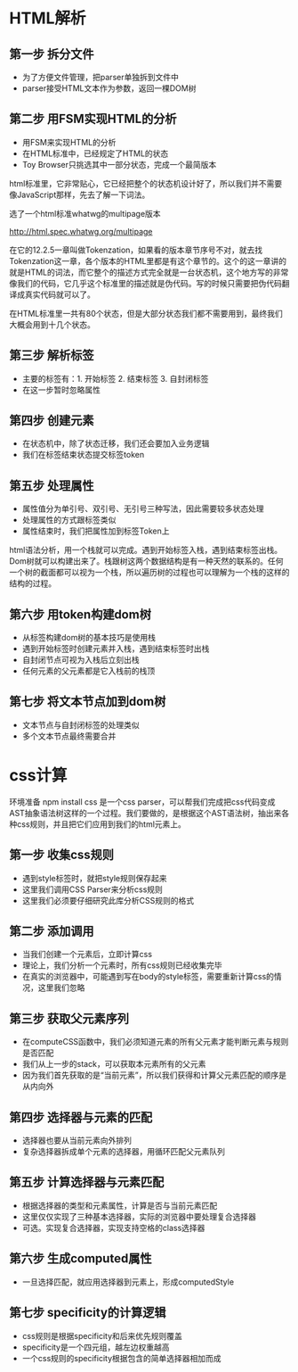 # HTML解析

## 第一步 拆分文件

- 为了方便文件管理，把parser单独拆到文件中
- parser接受HTML文本作为参数，返回一棵DOM树

## 第二步 用FSM实现HTML的分析

- 用FSM来实现HTML的分析
- 在HTML标准中，已经规定了HTML的状态
- Toy Browser只挑选其中一部分状态，完成一个最简版本

html标准里，它非常贴心，它已经把整个的状态机设计好了，所以我们并不需要像JavaScript那样，先去了解一下词法。


选了一个html标准whatwg的multipage版本

http://html.spec.whatwg.org/multipage

在它的12.2.5一章叫做Tokenzation，如果看的版本章节序号不对，就去找Tokenzation这一章，各个版本的HTML里都是有这个章节的。这个的这一章讲的就是HTML的词法，而它整个的描述方式完全就是一台状态机，这个地方写的非常像我们的代码，它几乎这个标准里的描述就是伪代码。写的时候只需要把伪代码翻译成真实代码就可以了。 

在HTML标准里一共有80个状态，但是大部分状态我们都不需要用到，最终我们大概会用到十几个状态。

## 第三步 解析标签

- 主要的标签有：1. 开始标签 2. 结束标签 3. 自封闭标签
- 在这一步暂时忽略属性

## 第四步 创建元素

- 在状态机中，除了状态迁移，我们还会要加入业务逻辑
- 我们在标签结束状态提交标签token

## 第五步 处理属性

- 属性值分为单引号、双引号、无引号三种写法，因此需要较多状态处理
- 处理属性的方式跟标签类似
- 属性结束时，我们把属性加到标签Token上


html语法分析，用一个栈就可以完成。遇到开始标签入栈，遇到结束标签出栈。Dom树就可以构建出来了。栈跟树这两个数据结构是有一种天然的联系的。任何一个树的截面都可以视为一个栈，所以遍历树的过程也可以理解为一个栈的这样的结构的过程。

## 第六步 用token构建dom树

- 从标签构建dom树的基本技巧是使用栈
- 遇到开始标签时创建元素并入栈，遇到结束标签时出栈
- 自封闭节点可视为入栈后立刻出栈
- 任何元素的父元素都是它入栈前的栈顶

## 第七步 将文本节点加到dom树

- 文本节点与自封闭标签的处理类似
- 多个文本节点最终需要合并


# css计算

环境准备
npm install css
是一个css parser，可以帮我们完成把css代码变成AST抽象语法树这样的一个过程。我们要做的，是根据这个AST语法树，抽出来各种css规则，并且把它们应用到我们的html元素上。

## 第一步 收集css规则

- 遇到style标签时，就把style规则保存起来
- 这里我们调用CSS Parser来分析css规则
- 这里我们必须要仔细研究此库分析CSS规则的格式

## 第二步 添加调用

- 当我们创建一个元素后，立即计算css
- 理论上，我们分析一个元素时，所有css规则已经收集完毕
- 在真实的浏览器中，可能遇到写在body的style标签，需要重新计算css的情况，这里我们忽略

## 第三步 获取父元素序列
- 在computeCSS函数中，我们必须知道元素的所有父元素才能判断元素与规则是否匹配
- 我们从上一步的stack，可以获取本元素所有的父元素
- 因为我们首先获取的是“当前元素”，所以我们获得和计算父元素匹配的顺序是从内向外

## 第四步 选择器与元素的匹配
- 选择器也要从当前元素向外排列
- 复杂选择器拆成单个元素的选择器，用循环匹配父元素队列

## 第五步 计算选择器与元素匹配
- 根据选择器的类型和元素属性，计算是否与当前元素匹配
- 这里仅仅实现了三种基本选择器，实际的浏览器中要处理复合选择器
- 可选。实现复合选择器，实现支持空格的class选择器

## 第六步 生成computed属性
- 一旦选择匹配，就应用选择器到元素上，形成computedStyle

## 第七步 specificity的计算逻辑
- css规则是根据specificity和后来优先规则覆盖
- specificity是一个四元组，越左边权重越高
- 一个css规则的specificity根据包含的简单选择器相加而成